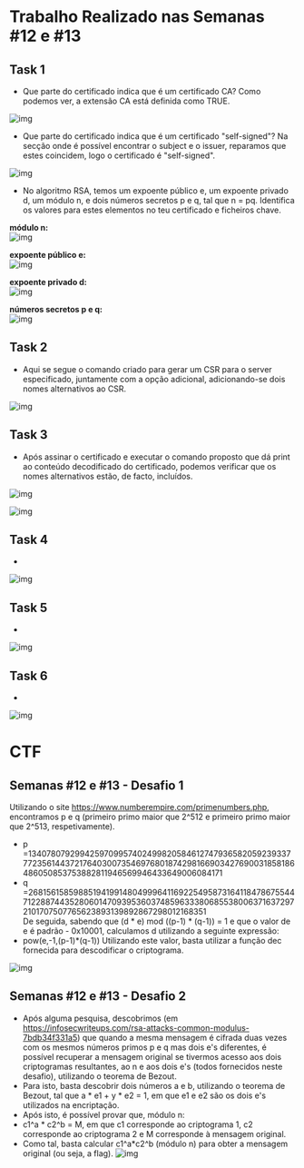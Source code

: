 # Trabalho Realizado nas Semanas #12 e #13

## Task 1  

- Que parte do certificado indica que é um certificado CA? Como podemos ver, a extensão CA está definida como TRUE.

![img](images/w12/1_a.png)

- Que parte do certificado indica que é um certificado "self-signed"? Na secção onde é possível encontrar o subject e o issuer, reparamos que estes coincidem, logo o certificado é "self-signed".

![img](images/w12/1_b.png)

- No algoritmo RSA, temos um expoente público e, um expoente privado d, um módulo n, e dois números secretos p e q, tal que n = pq. Identifica os valores para estes elementos no teu certificado e ficheiros chave.

**módulo n:**  
![img](images/w12/1_c.png)

**expoente público e:**  
![img](images/w12/1_d.png)

**expoente privado d:**  
![img](images/w12/1_e.png)

**números secretos p e q:**  
![img](images/w12/1_f.png)

## Task 2  

- Aqui se segue o comando criado para gerar um CSR para o server especificado, juntamente com a opção adicional, adicionando-se dois nomes alternativos ao CSR.

![img](images/w12/2.png)

## Task 3  

- Após assinar o certificado e executar o comando proposto que dá print ao conteúdo decodificado do certificado, podemos verificar que os nomes alternativos estão, de facto, incluídos.

![img](images/w12/3_a.png)

![img](images/w12/3_b.png)

## Task 4  

- 

![img]()

## Task 5  

- 

![img]()

## Task 6  

- 

![img]()

# CTF

## Semanas #12 e #13 - Desafio 1
Utilizando o site https://www.numberempire.com/primenumbers.php, encontramos p e q (primeiro primo maior que 2^512 e primeiro primo maior que 2^513, respetivamente).
- p =13407807929942597099574024998205846127479365820592393377723561443721764030073546976801874298166903427690031858186486050853753882811946569946433649006084171
- q =26815615859885194199148049996411692254958731641184786755447122887443528060147093953603748596333806855380063716372972101707507765623893139892867298012168351 <br>
 De seguida, sabendo que (d * e) mod ((p-1) * (q-1)) = 1 e que o valor de e é padrão - 0x10001, calculamos d utilizando a seguinte expressão:
- pow(e,-1,(p-1)*(q-1))
Utilizando este valor, basta utilizar a função dec fornecida para descodificar o criptograma.

![img](images/w12/desafio1_a.png)

## Semanas #12 e #13 - Desafio 2
- Após alguma pesquisa, descobrimos (em https://infosecwriteups.com/rsa-attacks-common-modulus-7bdb34f331a5) que quando a mesma mensagem é cifrada duas vezes com os mesmos números primos p e q mas dois e's diferentes, é possível recuperar a mensagem original se tivermos acesso aos dois criptogramas resultantes, ao n e aos dois e's (todos fornecidos neste desafio), utilizando o teorema de Bezout.
- Para isto, basta descobrir dois números a e b, utilizando o teorema de Bezout, tal que a * e1 + y * e2 = 1, em que e1 e e2 são os dois e's utilizados na encriptação.
- Após isto, é possível provar que, módulo n:
- c1^a * c2^b = M, em que c1 corresponde ao criptograma 1, c2 corresponde ao criptograma 2 e M corresponde à mensagem original.
- Como tal, basta calcular c1^a*c2^b (módulo n) para obter a mensagem original (ou seja, a flag).
![img](images/w12/desafio2_a.png)
